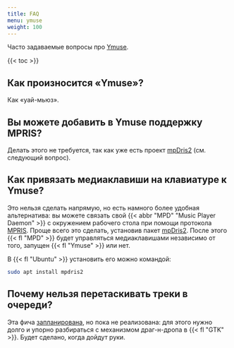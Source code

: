 ```yaml
---
title: FAQ
menu: ymuse
weight: 100
---
```


Часто задаваемые вопросы про [Ymuse](/software/ymuse).

{{< toc >}}

## Как произносится «Ymuse»?

Как «уай-мьюз».

## Вы можете добавить в Ymuse поддержку MPRIS?

Делать этого не требуется, так как уже есть проект [mpDris2](https://github.com/eonpatapon/mpDris2) (см. следующий вопрос).

## Как привязать медиаклавиши на клавиатуре к Ymuse?

Это нельзя сделать напрямую, но есть намного более удобная альтернатива: вы можете связать свой {{< abbr "MPD" "Music Player Daemon" >}} с окружением рабочего стола при помощи протокола [MPRIS](https://wiki.archlinux.org/title/MPRIS). Проще всего это сделать, установив пакет [mpDris2](https://github.com/eonpatapon/mpDris2).
После этого {{< fl "MPD" >}} будет управляться медиаклавишами независимо от того, запущен {{< fl "Ymuse" >}} или нет.

В {{< fl "Ubuntu" >}} установить его можно командой:

```bash
sudo apt install mpdris2
```

## Почему нельзя перетаскивать треки в очереди?

Эта фича [запланирована](https://github.com/yktoo/ymuse/issues/34), но пока не реализована: для этого нужно долго и упорно разбираться с механизмом драг-н-дропа в {{< fl "GTK" >}}. Будет сделано, когда дойдут руки.
